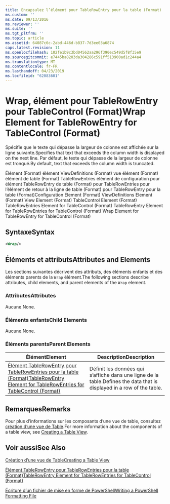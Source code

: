 ```yaml
---
title: Encapsulez l’élément pour TableRowEntry pour la table (Format) | Microsoft Docs
ms.custom: ''
ms.date: 09/13/2016
ms.reviewer: ''
ms.suite: ''
ms.tgt_pltfrm: ''
ms.topic: article
ms.assetid: 64087c6c-2abd-446d-b837-7d3ee03a6874
caps.latest.revision: 11
ms.openlocfilehash: 102fe1b9c3bd04562aa296f390ec549d5f8f35e9
ms.sourcegitcommit: e7445ba8203da304286c591ff513900ad1c244a4
ms.translationtype: MT
ms.contentlocale: fr-FR
ms.lasthandoff: 04/23/2019
ms.locfileid: "62083601"
---
```

# <a name="wrap-element-for-tablerowentry-for-tablecontrol--format"></a><span data-ttu-id="2e854-102">Wrap, élément pour TableRowEntry pour TableControl (Format)</span><span class="sxs-lookup"><span data-stu-id="2e854-102">Wrap Element for TableRowEntry for TableControl  (Format)</span></span>

<span data-ttu-id="2e854-103">Spécifie que le texte qui dépasse la largeur de colonne est affichée sur la ligne suivante.</span><span class="sxs-lookup"><span data-stu-id="2e854-103">Specifies that text that exceeds the column width is displayed on the next line.</span></span> <span data-ttu-id="2e854-104">Par défaut, le texte qui dépasse de la largeur de colonne est tronqué.</span><span class="sxs-lookup"><span data-stu-id="2e854-104">By default, text that exceeds the column width is truncated.</span></span>

<span data-ttu-id="2e854-105">Élément (Format) élément ViewDefinitions (Format) vue élément (Format) élément de table (Format) TableRowEntries élément de configuration pour élément TableRowEntry de table (Format) pour TableRowEntries pour l’élément de retour à la ligne de table (Format) pour TableRowEntry pour la table (Format)</span><span class="sxs-lookup"><span data-stu-id="2e854-105">Configuration Element (Format) ViewDefinitions Element (Format) View Element (Format) TableControl Element (Format) TableRowEntries Element for TableControl (Format) TableRowEntry Element for TableRowEntries for TableControl (Format) Wrap Element for TableRowEntry for TableControl (Format)</span></span>

## <a name="syntax"></a><span data-ttu-id="2e854-106">Syntaxe</span><span class="sxs-lookup"><span data-stu-id="2e854-106">Syntax</span></span>

```xml
<Wrap/>
```

## <a name="attributes-and-elements"></a><span data-ttu-id="2e854-107">Éléments et attributs</span><span class="sxs-lookup"><span data-stu-id="2e854-107">Attributes and Elements</span></span>

<span data-ttu-id="2e854-108">Les sections suivantes décrivent des attributs, des éléments enfants et des éléments parents de la `Wrap` élément.</span><span class="sxs-lookup"><span data-stu-id="2e854-108">The following sections describe attributes, child elements, and parent elements of the `Wrap` element.</span></span>

### <a name="attributes"></a><span data-ttu-id="2e854-109">Attributes</span><span class="sxs-lookup"><span data-stu-id="2e854-109">Attributes</span></span>

<span data-ttu-id="2e854-110">Aucune.</span><span class="sxs-lookup"><span data-stu-id="2e854-110">None.</span></span>

### <a name="child-elements"></a><span data-ttu-id="2e854-111">Éléments enfants</span><span class="sxs-lookup"><span data-stu-id="2e854-111">Child Elements</span></span>

<span data-ttu-id="2e854-112">Aucune.</span><span class="sxs-lookup"><span data-stu-id="2e854-112">None.</span></span>

### <a name="parent-elements"></a><span data-ttu-id="2e854-113">Éléments parents</span><span class="sxs-lookup"><span data-stu-id="2e854-113">Parent Elements</span></span>

|<span data-ttu-id="2e854-114">Élément</span><span class="sxs-lookup"><span data-stu-id="2e854-114">Element</span></span>|<span data-ttu-id="2e854-115">Description</span><span class="sxs-lookup"><span data-stu-id="2e854-115">Description</span></span>|
|-------------|-----------------|
|[<span data-ttu-id="2e854-116">Élément TableRowEntry pour TableRowEntries pour la table (Format)</span><span class="sxs-lookup"><span data-stu-id="2e854-116">TableRowEntry Element for TableRowEntries for TableControl (Format)</span></span>](./tablerowentry-element-for-tablerowentries-for-tablecontrol-format.md)|<span data-ttu-id="2e854-117">Définit les données qui s’affiche dans une ligne de la table.</span><span class="sxs-lookup"><span data-stu-id="2e854-117">Defines the data that is displayed in a row of the table.</span></span>|

## <a name="remarks"></a><span data-ttu-id="2e854-118">Remarques</span><span class="sxs-lookup"><span data-stu-id="2e854-118">Remarks</span></span>

<span data-ttu-id="2e854-119">Pour plus d’informations sur les composants d’une vue de table, consultez [création d’une vue de Table](./creating-a-table-view.md).</span><span class="sxs-lookup"><span data-stu-id="2e854-119">For more information about the components of a table view, see [Creating a Table View](./creating-a-table-view.md).</span></span>

## <a name="see-also"></a><span data-ttu-id="2e854-120">Voir aussi</span><span class="sxs-lookup"><span data-stu-id="2e854-120">See Also</span></span>

[<span data-ttu-id="2e854-121">Création d’une vue de Table</span><span class="sxs-lookup"><span data-stu-id="2e854-121">Creating a Table View</span></span>](./creating-a-table-view.md)

[<span data-ttu-id="2e854-122">Élément TableRowEntry pour TableRowEntries pour la table (Format)</span><span class="sxs-lookup"><span data-stu-id="2e854-122">TableRowEntry Element for TableRowEntries for TableControl (Format)</span></span>](./tablerowentry-element-for-tablerowentries-for-tablecontrol-format.md)

[<span data-ttu-id="2e854-123">Écriture d’un fichier de mise en forme de PowerShell</span><span class="sxs-lookup"><span data-stu-id="2e854-123">Writing a PowerShell Formatting File</span></span>](./writing-a-powershell-formatting-file.md)
